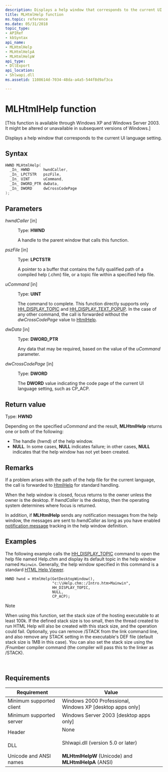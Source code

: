 ```yaml
---
description: Displays a help window that corresponds to the current UI language setting.
title: MLHtmlHelp function
ms.topic: reference
ms.date: 05/31/2018
topic_type: 
- APIRef
- kbSyntax
api_name: 
- MLHtmlHelp
- MLHtmlHelpA
- MLHtmlHelpW
api_type: 
- DllExport
api_location: 
- Shlwapi.dll
ms.assetid: 1108614d-7034-48da-a4a5-544f8d9af3ca

---
```


# MLHtmlHelp function

\[This function is available through Windows XP and Windows Server 2003. It might be altered or unavailable in subsequent versions of Windows.\]

Displays a help window that corresponds to the current UI language setting.

## Syntax


```C++
HWND MLHtmlHelp(
  _In_ HWND      hwndCaller,
  _In_ LPCTSTR   pszFile,
  _In_ UINT      uCommand,
  _In_ DWORD_PTR dwData,
  _In_ DWORD     dwCrossCodePage
);
```



## Parameters

<dl> <dt>

*hwndCaller* \[in\]
</dt> <dd>

Type: **HWND**

A handle to the parent window that calls this function.

</dd> <dt>

*pszFile* \[in\]
</dt> <dd>

Type: **LPCTSTR**

A pointer to a buffer that contains the fully qualified path of a compiled help (.chm) file, or a topic file within a specified help file.

</dd> <dt>

*uCommand* \[in\]
</dt> <dd>

Type: **UINT**

The command to complete. This function directly supports only [HH\_DISPLAY\_TOPIC](/previous-versions/windows/desktop/htmlhelp/hh-display-topic-command) and [HH\_DISPLAY\_TEXT\_POPUP](/previous-versions/windows/desktop/htmlhelp/hh-display-text-popup-command). In the case of any other command, the call is forwarded without the *dwCrossCodePage* value to [HtmlHelp](/previous-versions/windows/desktop/htmlhelp/accessing-the-html-help-api).

</dd> <dt>

*dwData* \[in\]
</dt> <dd>

Type: **DWORD\_PTR**

Any data that may be required, based on the value of the *uCommand* parameter.

</dd> <dt>

*dwCrossCodePage* \[in\]
</dt> <dd>

Type: **DWORD**

The **DWORD** value indicating the code page of the current UI language setting, such as CP\_ACP.

</dd> </dl>

## Return value

Type: **HWND**

Depending on the specified *uCommand* and the result, **MLHtmlHelp** returns one or both of the following:

- The handle (hwnd) of the help window.
- **NULL**. In some cases, **NULL** indicates failure; in other cases, **NULL** indicates that the help window has not yet been created.

## Remarks

If a problem arises with the path of the help file for the current language, the call is forwarded to [HtmlHelp](/previous-versions/windows/desktop/htmlhelp/accessing-the-html-help-api) for standard handling.

When the help window is closed, focus returns to the owner unless the owner is the desktop. If *hwndCaller* is the desktop, then the operating system determines where focus is returned.

In addition, if **MLHtmlHelp** sends any notification messages from the help window, the messages are sent to *hwndCaller* as long as you have enabled [notification message](/previous-versions/windows/desktop/htmlhelp/about-notification-messages) tracking in the help window definition.

## Examples

The following example calls the [HH\_DISPLAY\_TOPIC](/previous-versions/windows/desktop/htmlhelp/hh-display-topic-command) command to open the help file named Help.chm and display its default topic in the help window named `Mainwin`. Generally, the help window specified in this command is a standard [HTML Help Viewer](/previous-versions/windows/desktop/htmlhelp/html-help-viewer-topics).

``` syntax
HWND hwnd = HtmlHelp(GetDesktopWindow(),
                     "c:\\Help.chm::/Intro.htm>Mainwin",
                     HH_DISPLAY_TOPIC,
                     NULL,
                     CP_ACP);
```

> [!Note]  
> When using this function, set the stack size of the hosting executable to at least 100k. If the defined stack size is too small, then the thread created to run HTML Help will also be created with this stack size, and the operation could fail. Optionally, you can remove /STACK from the link command line, and also remove any STACK setting in the executable's DEF file (default stack size is 1MB in this case). You can also set the stack size using the /Fnumber compiler command (the compiler will pass this to the linker as /STACK).

 

## Requirements



| Requirement | Value |
|-------------------------------------|---------------------------------------------------------------------------------------------------------------|
| Minimum supported client<br/> | Windows 2000 Professional, Windows XP \[desktop apps only\]<br/>                                        |
| Minimum supported server<br/> | Windows Server 2003 \[desktop apps only\]<br/>                                                          |
| Header<br/>                   | <dl> <dt>None</dt> </dl>                               |
| DLL<br/>                      | <dl> <dt>Shlwapi.dll (version 5.0 or later)</dt> </dl> |
| Unicode and ANSI names<br/>   | **MLHtmlHelpW** (Unicode) and **MLHtmlHelpA** (ANSI)<br/>                                               |



 

 

